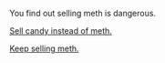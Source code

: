 You find out selling meth is dangerous.

[Sell candy instead of meth.](more-meth.md)

[Keep selling meth.](candy.md)